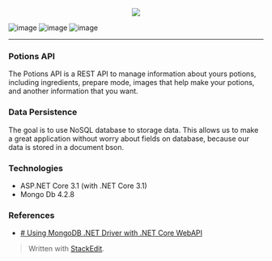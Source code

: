 <p align="center">
  <img src="https://user-images.githubusercontent.com/43295412/91362307-98bda280-e7d0-11ea-912e-562b12017e36.png" />
</p>

![image](https://img.shields.io/github/license/Peedroca/Potions?style=for-the-badge)
![image](https://img.shields.io/github/issues/peedroca/potions?style=for-the-badge)
![image](https://img.shields.io/github/v/release/peedroca/potions?style=for-the-badge)

---

### Potions API

The Potions API is a REST API to manage information about yours potions, including ingredients, prepare mode, images that help make your potions, and another information that you want.

### Data Persistence

The goal is to use NoSQL database to storage data. This allows us to make a great application without worry about fields on database, because our data is stored in a document bson.

### Technologies

- ASP.NET Core 3.1 (with .NET Core 3.1)
- Mongo Db 4.2.8

### References

- [# Using MongoDB .NET Driver with .NET Core WebAPI](https://qappdesign.com/code/using-mongodb-with-net-core-webapi/#:~:text=The%20ASP.NET%20Core%20Web,great%20backend%20for%20Web%20APIs.)

> Written with [StackEdit](https://stackedit.io/).
